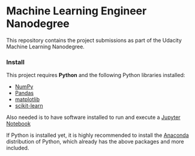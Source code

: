 # Machine Learning Engineer Nanodegree

This repository contains the project submissions as part of the Udacity Machine Learning Nanodegree.

### Install

This project requires **Python** and the following Python libraries installed:

- [NumPy](http://www.numpy.org/)
- [Pandas](http://pandas.pydata.org/)
- [matplotlib](http://matplotlib.org/)
- [scikit-learn](http://scikit-learn.org/stable/)


Also needed is to have software installed to run and execute a [Jupyter Notebook](http://ipython.org/notebook.html)

If Python is installed yet, it is highly recommended to install the [Anaconda](http://continuum.io/downloads) distribution of Python, which already has the above packages and more included. 

